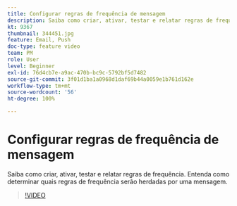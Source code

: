 ```yaml
---
title: Configurar regras de frequência de mensagem
description: Saiba como criar, ativar, testar e relatar regras de frequência. Entenda como determinar quais regras de frequência serão herdadas por uma mensagem.
kt: 9367
thumbnail: 344451.jpg
feature: Email, Push
doc-type: feature video
team: PM
role: User
level: Beginner
exl-id: 76d4cb7e-a9ac-470b-bc9c-5792bf5d7482
source-git-commit: 3f01d1ba1a0968d1daf69b44a0059e1b761d162e
workflow-type: tm+mt
source-wordcount: '56'
ht-degree: 100%

---
```


# Configurar regras de frequência de mensagem

Saiba como criar, ativar, testar e relatar regras de frequência. Entenda como determinar quais regras de frequência serão herdadas por uma mensagem.

>[!VIDEO](https://video.tv.adobe.com/v/344451?quality=12)
